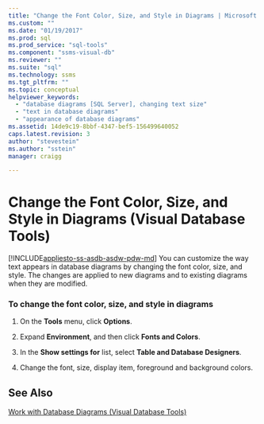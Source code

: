 ```yaml
---
title: "Change the Font Color, Size, and Style in Diagrams | Microsoft Docs"
ms.custom: ""
ms.date: "01/19/2017"
ms.prod: sql
ms.prod_service: "sql-tools"
ms.component: "ssms-visual-db"
ms.reviewer: ""
ms.suite: "sql"
ms.technology: ssms
ms.tgt_pltfrm: ""
ms.topic: conceptual
helpviewer_keywords: 
  - "database diagrams [SQL Server], changing text size"
  - "text in database diagrams"
  - "appearance of database diagrams"
ms.assetid: 14de9c19-8bbf-4347-bef5-156499640052
caps.latest.revision: 3
author: "stevestein"
ms.author: "sstein"
manager: craigg

---
```

# Change the Font Color, Size, and Style in Diagrams (Visual Database Tools)
[!INCLUDE[appliesto-ss-asdb-asdw-pdw-md](../../includes/appliesto-ss-asdb-asdw-pdw-md.md)]
You can customize the way text appears in database diagrams by changing the font color, size, and style. The changes are applied to new diagrams and to existing diagrams when they are modified.  
  
### To change the font color, size, and style in diagrams  
  
1.  On the **Tools** menu, click **Options**.  
  
2.  Expand **Environment**, and then click **Fonts and Colors**.  
  
3.  In the **Show settings for** list, select **Table and Database Designers**.  
  
4.  Change the font, size, display item, foreground and background colors.  
  
## See Also  
[Work with Database Diagrams &#40;Visual Database Tools&#41;](../../ssms/visual-db-tools/work-with-database-diagrams-visual-database-tools.md)  
  
